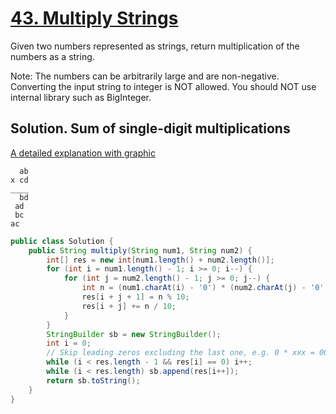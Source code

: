 # [43. Multiply Strings](https://leetcode.com/problems/multiply-strings/)

Given two numbers represented as strings, return multiplication of the numbers as a string.

Note:
The numbers can be arbitrarily large and are non-negative.
Converting the input string to integer is NOT allowed.
You should NOT use internal library such as BigInteger.

## Solution. Sum of single-digit multiplications

[A detailed explanation with graphic](https://leetcode.com/discuss/71593/easiest-java-solution-with-graph-explanation)

```
  ab
x cd
____
  bd
 ad
 bc
ac
```

```java
public class Solution {
    public String multiply(String num1, String num2) {
		int[] res = new int[num1.length() + num2.length()];
		for (int i = num1.length() - 1; i >= 0; i--) {
			for (int j = num2.length() - 1; j >= 0; j--) {
				int n = (num1.charAt(i) - '0') * (num2.charAt(j) - '0') + res[i + j + 1];
				res[i + j + 1] = n % 10;
				res[i + j] += n / 10;
			}
		}
		StringBuilder sb = new StringBuilder();
		int i = 0;
		// Skip leading zeros excluding the last one, e.g. 0 * xxx = 000 => 0
		while (i < res.length - 1 && res[i] == 0) i++;
		while (i < res.length) sb.append(res[i++]);
		return sb.toString();
    }
}
```
